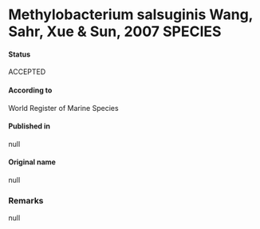 # Methylobacterium salsuginis Wang, Sahr, Xue & Sun, 2007 SPECIES

#### Status
ACCEPTED

#### According to
World Register of Marine Species

#### Published in
null

#### Original name
null

### Remarks
null